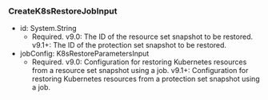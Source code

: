 ### CreateK8sRestoreJobInput


- id: System.String
  - Required. v9.0: The ID of the resource set snapshot to be restored.
      v9.1+: The ID of the protection set snapshot to be restored.
- jobConfig: K8sRestoreParametersInput
  - Required. v9.0: Configuration for restoring Kubernetes resources from a resource set snapshot using a job.
      v9.1+: Configuration for restoring Kubernetes resources from a protection set snapshot using a job.
